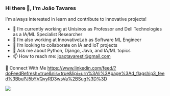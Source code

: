 ### Hi there 👋, I'm João Tavares

I'm always interested in learn and contribute to innovative projects!

- 🔭 I’m currently working at Unisinos as Professor and Dell Technologies as a IA/ML Specialist Researcher
- 🔭 I’m also working at InnovativeLab as Software ML Engineer
- 👯 I’m looking to collaborate on IA and IoT projects
- 💬 Ask me about Python, Django, Java, and IA/ML topics
- 📫 How to reach me: joaotavaresti@gmail.com

👥 Connect With Me
https://www.linkedin.com/feed/?doFeedRefresh=true&nis=true&lipi=urn%3Ali%3Apage%3Ad_flagship3_feed%3BbuPJ5bYVQvyRD3wsVa%2BSug%3D%3D

<div>
<a href="https://www.linkedin.com/in/joao-tavares/" target="_blank"><img src="https://img.shields.io/badge/-LinkedIn-%230077B5?style=for-the-badge&logo=linkedin&logoColor=white" target="_blank"></a>   
</div>
